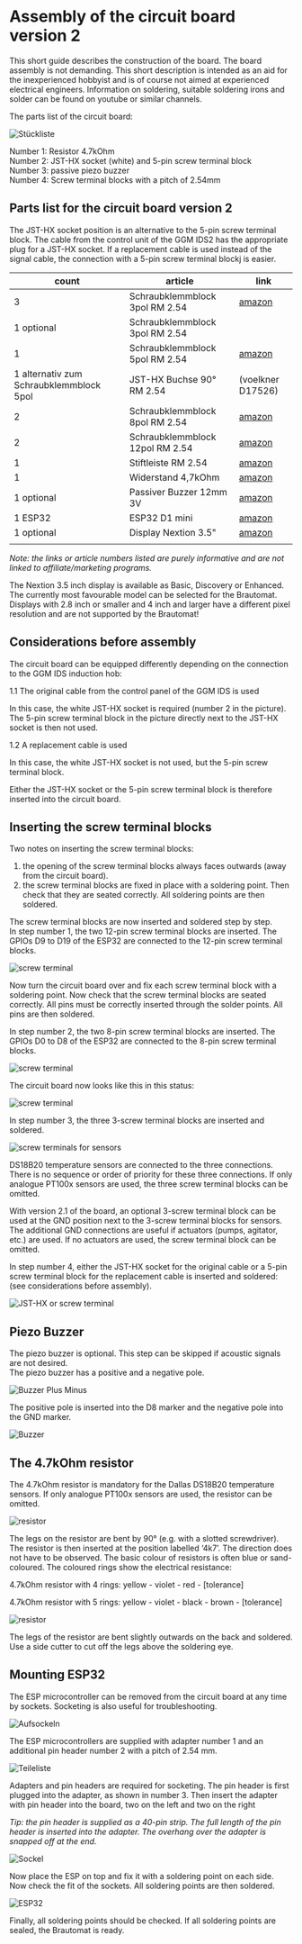 # Assembly of the circuit board version 2

This short guide describes the construction of the board. The board assembly is not demanding. This short description is intended as an aid for the inexperienced hobbyist and is of course not aimed at experienced electrical engineers. Information on soldering, suitable soldering irons and solder can be found on youtube or similar channels.

The parts list of the circuit board:

![Stückliste](/docs/img/Aufbau1.jpg)

Number 1: Resistor 4.7kOhm\
Number 2: JST-HX socket (white) and 5-pin screw terminal block\
Number 3: passive piezo buzzer\
Number 4: Screw terminal blocks with a pitch of 2.54mm

## Parts list for the circuit board version 2

The JST-HX socket position is an alternative to the 5-pin screw terminal block. The cable from the control unit of the GGM IDS2 has the appropriate plug for a JST-HX socket. If a replacement cable is used instead of the signal cable, the connection with a 5-pin screw terminal blockj is easier.

| count                                                | article                    | link                  |
| ----------------------------------------------------- | ------------------------------ | --------------------------------- |
| 3                                                     | Schraubklemmblock 3pol RM 2.54 | [amazon](https://www.amazon.de/dp/B07PH5HWQL/?coliid=I1JP3GL9UZVHAK&colid=I7GQB171JGLX&psc=1&ref_=cm_sw_r_cp_ud_lstpd_1MYFTEN8WCBBE7AD4J7T) |
| 1 optional                                            | Schraubklemmblock 3pol RM 2.54 | |
| 1                                                     | Schraubklemmblock 5pol RM 2.54 | [amazon](https://www.amazon.de/dp/B07PJ71VW8/?coliid=I3AGEWLU82MSU5&colid=I7GQB171JGLX&psc=1&ref_=cm_sw_r_cp_ud_lstpd_1MYFTEN8WCBBE7AD4J7T) |
| 1 alternativ zum Schraubklemmblock 5pol               | JST-HX Buchse 90° RM 2.54      | (voelkner D17526) |
| 2                                                     | Schraubklemmblock 8pol RM 2.54 | [amazon](https://www.amazon.de/dp/B07PJ7YK3G/?coliid=I2SR2XJ0B6HEW9&colid=I7GQB171JGLX&psc=1&ref_=cm_sw_r_cp_ud_lstpd_1MYFTEN8WCBBE7AD4J7T) |
| 2                                                     | Schraubklemmblock 12pol RM 2.54| [amazon](https://www.amazon.de/dp/B07NZ459BY/?coliid=I2HTZO5ENXO2Q6&colid=I7GQB171JGLX&psc=1&ref_=cm_sw_r_cp_ud_lstpd_1MYFTEN8WCBBE7AD4J7T) |
| 1                                                     | Stiftleiste RM 2.54            | [amazon](https://www.amazon.de/dp/B01MQ5HJYQ?ref_=pe_27091401_487187591_302_E_DDE_dt_1) |
| 1                                                     | Widerstand 4,7kOhm             | [amazon](https://www.amazon.de/dp/B0CL6N7334/?coliid=IVHTTAGFDF3TX&colid=I7GQB171JGLX&psc=1&ref_=cm_sw_r_cp_ud_lstpd_1ZKFZ0X0XNS2PX9FJN3H) |
| 1 optional                                            | Passiver Buzzer 12mm 3V        | [amazon](https://www.amazon.de/dp/B0179I6LIK/ref=pe_27091401_487027711_TE_SCE_dp_i1) |
| 1 ESP32                                               | ESP32 D1 mini                  | [amazon](https://www.amazon.de/dp/B08BTRQNB3/?coliid=I3GILWFH2TDYH9&colid=I7GQB171JGLX&ref_=list_c_wl_lv_ov_lig_dp_it&th=1) |
| 1 optional                                            | Display Nextion 3.5" | [amazon](https://www.amazon.de/dp/B09PL9CTZ7/?coliid=I14PAW5R7XN3MC&colid=I7GQB171JGLX&psc=1&ref_=cm_sw_r_cp_ud_lstpd_15EQ8G7TVRFSGNWTHM5Y) |
|                                                       |                                |                                   |

_Note: the links or article numbers listed are purely informative and are not linked to affiliate/marketing programs._

The Nextion 3.5 inch display is available as Basic, Discovery or Enhanced. The currently most favourable model can be selected for the Brautomat. Displays with 2.8 inch or smaller and 4 inch and larger have a different pixel resolution and are not supported by the Brautomat!

## Considerations before assembly

The circuit board can be equipped differently depending on the connection to the GGM IDS induction hob:

1.1 The original cable from the control panel of the GGM IDS is used

In this case, the white JST-HX socket is required (number 2 in the picture). The 5-pin screw terminal block in the picture directly next to the JST-HX socket is then not used.

1.2 A replacement cable is used

In this case, the white JST-HX socket is not used, but the 5-pin screw terminal block.

Either the JST-HX socket or the 5-pin screw terminal block is therefore inserted into the circuit board.

## Inserting the screw terminal blocks

Two notes on inserting the screw terminal blocks:

1. the opening of the screw terminal blocks always faces outwards (away from the circuit board).
2. the screw terminal blocks are fixed in place with a soldering point. Then check that they are seated correctly. All soldering points are then soldered.

The screw terminal blocks are now inserted and soldered step by step.\
In step number 1, the two 12-pin screw terminal blocks are inserted. The GPIOs D9 to D19 of the ESP32 are connected to the 12-pin screw terminal blocks.

![screw terminal](/docs/img/Aufbau2.jpg)

Now turn the circuit board over and fix each screw terminal block with a soldering point. Now check that the screw terminal blocks are seated correctly. All pins must be correctly inserted through the solder points. All pins are then soldered.

In step number 2, the two 8-pin screw terminal blocks are inserted. The GPIOs D0 to D8 of the ESP32 are connected to the 8-pin screw terminal blocks.

![screw terminal](/docs/img/Aufbau3.jpg)

The circuit board now looks like this in this status:

![screw terminal](/docs/img/Aufbau4.jpg)

In step number 3, the three 3-screw terminal blocks are inserted and soldered.

![screw terminals for sensors](/docs/img/Aufbau5.jpg)

DS18B20 temperature sensors are connected to the three connections. There is no sequence or order of priority for these three connections. If only analogue PT100x sensors are used, the three screw terminal blocks can be omitted.

With version 2.1 of the board, an optional 3-screw terminal block can be used at the GND position next to the 3-screw terminal blocks for sensors. The additional GND connections are useful if actuators (pumps, agitator, etc.) are used. If no actuators are used, the screw terminal block can be omitted.

In step number 4, either the JST-HX socket for the original cable or a 5-pin screw terminal block for the replacement cable is inserted and soldered: (see considerations before assembly).

![JST-HX or screw terminal](/docs/img/Aufbau6.jpg)

## Piezo Buzzer

The piezo buzzer is optional. This step can be skipped if acoustic signals are not desired.\
The piezo buzzer has a positive and a negative pole.

![Buzzer Plus Minus](/docs/img/Aufbau8.jpg)

The positive pole is inserted into the D8 marker and the negative pole into the GND marker.

![Buzzer](/docs/img/Aufbau7.jpg)

## The 4.7kOhm resistor

The 4.7kOhm resistor is mandatory for the Dallas DS18B20 temperature sensors. If only analogue PT100x sensors are used, the resistor can be omitted.

![resistor](/docs/img/Aufbau9.jpg)

The legs on the resistor are bent by 90° (e.g. with a slotted screwdriver). The resistor is then inserted at the position labelled ‘4k7’. The direction does not have to be observed. The basic colour of resistors is often blue or sand-coloured. The coloured rings show the electrical resistance:

4.7kOhm resistor with 4 rings: yellow - violet - red - [tolerance]

4.7kOhm resistor with 5 rings: yellow - violet - black - brown - [tolerance]

![resistor](/docs/img/Aufbau10.jpg)

The legs of the resistor are bent slightly outwards on the back and soldered. Use a side cutter to cut off the legs above the soldering eye.

## Mounting ESP32

The ESP microcontroller can be removed from the circuit board at any time by sockets. Socketing is also useful for troubleshooting.

![Aufsockeln](/docs/img/Aufbau14.jpg)

The ESP microcontrollers are supplied with adapter number 1 and an additional pin header number 2 with a pitch of 2.54 mm.

![Teileliste](/docs/img/Aufbau11.jpg)

Adapters and pin headers are required for socketing. The pin header is first plugged into the adapter, as shown in number 3. Then insert the adapter with pin header into the board, two on the left and two on the right

_Tip: the pin header is supplied as a 40-pin strip. The full length of the pin header is inserted into the adapter. The overhang over the adapter is snapped off at the end._

![Sockel](/docs/img/Aufbau12.jpg)

Now place the ESP on top and fix it with a soldering point on each side. Now check the fit of the sockets. All soldering points are then soldered.

![ESP32](/docs/img/Aufbau15.jpg)

Finally, all soldering points should be checked. If all soldering points are sealed, the Brautomat is ready.
